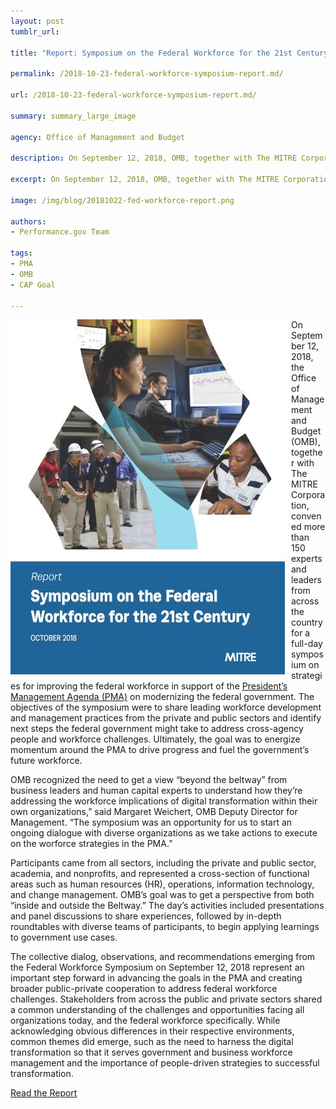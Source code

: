 ```yaml
---
layout: post
tumblr_url:

title: "Report: Symposium on the Federal Workforce for the 21st Century"

permalink: /2018-10-23-federal-workforce-symposium-report.md/

url: /2018-10-23-federal-workforce-symposium-report.md/

summary: summary_large_image

agency: Office of Management and Budget

description: On September 12, 2018, OMB, together with The MITRE Corporation, convened more than 150 experts and leaders from across the country for a full-day symposium on strategies for improving the federal workforce in support of the PMA on modernizing the federal government.

excerpt: On September 12, 2018, OMB, together with The MITRE Corporation, convened more than 150 experts and leaders from across the country for a full-day symposium on strategies for improving the federal workforce in support of the PMA on modernizing the federal government.

image: /img/blog/20181022-fed-workforce-report.png

authors:
- Performance.gov Team

tags:
- PMA
- OMB
- CAP Goal

---
```



<a href="../CAP/Symposium-Report_Federal-Workforce-FINAL-101918.pdf" target="_blank"><img id="border-gray" align="left" style="margin-right:10px;" src="../img/Report-Cover-PNG-Small.png"></a>

On September 12, 2018, the Office of Management and Budget (OMB), together with The MITRE Corporation, convened more than 150 experts and leaders from across the country for a full-day symposium on strategies for improving the federal workforce in support of the [President’s Management Agenda (PMA)](../PMA/pma.html) on modernizing the federal government. The objectives of the symposium were to share leading workforce development and management practices from the private and public sectors and identify next steps the federal government might take to address cross-agency people and workforce challenges. Ultimately, the goal was to energize momentum around the PMA to drive progress and fuel the government’s future workforce.

<div class="testimonial-blockquote">
OMB recognized the need to get a view “beyond the beltway” from business leaders and human capital experts to understand how they’re addressing the workforce implications of digital transformation within their own organizations,” said Margaret Weichert, OMB Deputy Director for Management. “The symposium was an opportunity for us to start an ongoing dialogue with diverse organizations as we take actions to execute on the worforce strategies in the PMA.”
</div>

Participants came from all sectors, including the private and public sector, academia, and nonprofits, and represented a cross-section of functional areas such as human resources (HR), operations, information technology, and change management. OMB’s goal was to get a perspective from both “inside and outside the Beltway.” The day’s activities included presentations and panel discussions to share experiences, followed by in-depth roundtables with diverse teams of participants, to begin applying learnings to government use cases.

The collective dialog, observations, and recommendations emerging from the Federal Workforce Symposium on September 12, 2018 represent an important step forward in advancing the goals in the PMA and creating broader public-private cooperation to address federal workforce challenges. Stakeholders from across the public and private sectors shared a common understanding of the challenges and opportunities facing all organizations today, and the federal workforce specifically. While acknowledging obvious differences in their respective environments, common themes did emerge, such as the need to harness the digital transformation so that it serves government and business workforce management and the importance of people-driven strategies to successful transformation.

<a class="usa-button" href="../CAP/Symposium-Report_Federal-Workforce-FINAL-101918.pdf" target="_blank">Read the Report</a>
